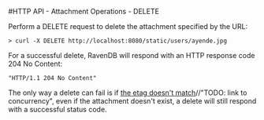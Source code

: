#HTTP API - Attachment Operations - DELETE

Perform a DELETE request to delete the attachment specified by the URL:

    > curl -X DELETE http://localhost:8080/static/users/ayende.jpg

For a successful delete, RavenDB will respond with an HTTP response code 204 No Content:

    "HTTP/1.1 204 No Content"

The only way a delete can fail is if [the etag doesn't match]()//"TODO: link to concurrency", even if the attachment doesn't exist, a delete will still respond with a successful status code.